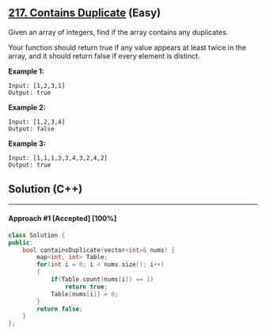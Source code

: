 ## [217. Contains Duplicate](https://leetcode.com/problems/contains-duplicate/) (Easy)

Given an array of integers, find if the array contains any duplicates.

Your function should return true if any value appears at least twice in the array, and it should return false if every element is distinct.

**Example 1:**

```
Input: [1,2,3,1]
Output: true
```

**Example 2:**

```
Input: [1,2,3,4]
Output: false
```

**Example 3:**

```
Input: [1,1,1,3,3,4,3,2,4,2]
Output: true
```

## Solution (C++)

------

#### Approach #1  [Accepted] [100%]

```c++
class Solution {
public:
    bool containsDuplicate(vector<int>& nums) {
        map<int, int> Table;
        for(int i = 0; i < nums.size(); i++)
        {
            if(Table.count(nums[i]) == 1)
                return true;
            Table[nums[i]] = 0;
        }
        return false;
    }
};
```

